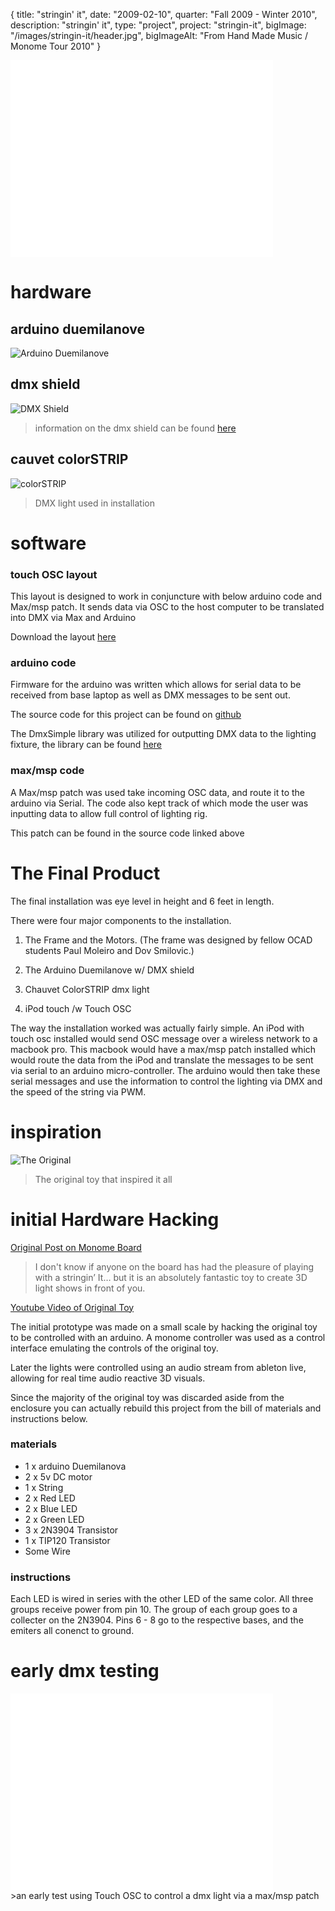 {
  title: "stringin' it",
  date:  "2009-02-10",
  quarter: "Fall 2009 - Winter 2010",
  description: "stringin' it",
  type: "project",
  project: "stringin-it",
  bigImage: "/images/stringin-it/header.jpg",
  bigImageAlt: "From Hand Made Music / Monome Tour 2010"
}


<div class="videoWrapper">
  <iframe width="420" height="315" src="//www.youtube.com/embed/X96E2jjCfC8" frameborder="0" allowfullscreen></iframe>
</div>


# hardware





## arduino duemilanove

![Arduino Duemilanove](/images/stringin-it/ArduinoDuemilanove.jpg)


## dmx shield

![DMX Shield](/images/stringin-it/dmx.jpg)
>information on the dmx shield can be found [here](http://playground.arduino.cc/DMX/DMXShield)


## cauvet colorSTRIP

![colorSTRIP](/images/stringin-it/COLORSTRIP.jpg)
> DMX light used in installation





# software



### touch OSC layout

This layout is designed to work in conjuncture with below arduino code and Max/msp patch. It sends data via OSC to the host computer to be translated into DMX via Max and Arduino

Download the layout [here](/files/ColorStrip.touchosc)


### arduino code

Firmware for the arduino was written which allows for serial data to be received from base laptop as well as DMX messages to be sent out.

The source code for this project can be found on [github](https://github.com/TheAlphaNerd/Stringin-It)

The DmxSimple library was utilized for outputting DMX data to the lighting fixture, the library can be found [here](http://code.google.com/p/tinkerit/wiki/DmxSimple)


### max/msp code

A Max/msp patch was used take incoming OSC data, and route it to the arduino via Serial. The code also kept track of which mode the user was inputting data to allow full control of lighting rig.

This patch can be found in the source code linked above





# The Final Product



The final installation was eye level in height and 6 feet in length.

There were four major components to the installation.

1. The Frame and the Motors. (The frame was designed by fellow OCAD students Paul Moleiro and Dov Smilovic.)

2. The Arduino Duemilanove w/ DMX shield

3. Chauvet ColorSTRIP dmx light

4. iPod touch /w Touch OSC

The way the installation worked was actually fairly simple. An iPod with touch osc installed would send OSC message over a wireless network to a macbook pro. This macbook would have a max/msp patch installed which would route the data from the iPod and translate the messages to be sent via serial to an arduino micro-controller. The arduino would then take these serial messages and use the information to control the lighting via DMX and the speed of the string via PWM.




# inspiration




![The Original](/images/stringin-it/original.jpg)
> The original toy that inspired it all




# initial Hardware Hacking



[Original Post on Monome Board](http://post.monome.org/comments.php?DiscussionID=6453&page=1)
  > I don't know if anyone on the board has had the pleasure of playing with a stringin’ It… but it is an absolutely fantastic toy to create 3D light shows in front of you.

[Youtube Video of Original Toy](http://www.youtube.com/watch?v=J0jrtVZCpds)

The initial prototype was made on a small scale by hacking the original toy to be controlled with an arduino.  A monome controller was used as a control interface emulating the controls of the original toy.

Later the lights were controlled using an audio stream from ableton live, allowing for real time audio reactive 3D visuals.

Since the majority of the original toy was discarded aside from the enclosure you can actually rebuild this project from the bill of materials and instructions below.


### materials

* 1 x arduino Duemilanova
* 2 x 5v DC motor
* 1 x String
* 2 x Red LED
* 2 x Blue LED
* 2 x Green LED
* 3 x 2N3904 Transistor
* 1 x TIP120 Transistor
* Some Wire


### instructions
Each LED is wired in series with the other LED of the same color.  All three groups receive power from pin 10.  The group of each group goes to a collecter on the 2N3904.  Pins 6 - 8 go to the respective bases, and the emiters all conenct to ground.






# early dmx testing

<div class="videoWrapper">
    <iframe width="420" height="315" src="//www.youtube.com/embed/XX9AVYvVYFU" frameborder="0" allowfullscreen></iframe>
</div>
>an early test using Touch OSC to control a dmx light via a max/msp patch